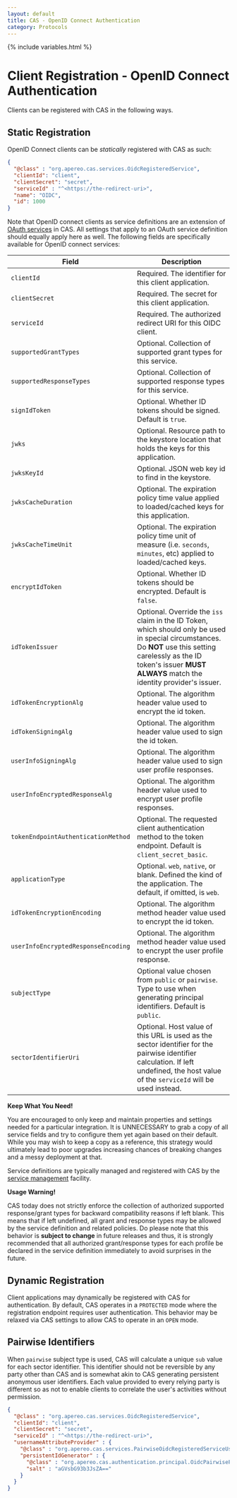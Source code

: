 ```yaml
---
layout: default
title: CAS - OpenID Connect Authentication
category: Protocols
---
```

{% include variables.html %}

# Client Registration - OpenID Connect Authentication

Clients can be registered with CAS in the following ways.

## Static Registration 

OpenID Connect clients can be *statically* registered with CAS as such:

```json
{
  "@class" : "org.apereo.cas.services.OidcRegisteredService",
  "clientId": "client",
  "clientSecret": "secret",
  "serviceId" : "^<https://the-redirect-uri>",
  "name": "OIDC",
  "id": 1000
}
```

Note that OpenID connect clients as service definitions are an 
extension of [OAuth services](OAuth-Authentication.html) in CAS. All settings 
that apply to an OAuth service definition should equally apply here as well. 
The following fields are specifically available for OpenID connect services:

| Field                         | Description
|-------------------------------|---------------------------------------------------------------------------------------
| `clientId`                    | Required. The identifier for this client application.
| `clientSecret`                | Required. The secret for this client application.
| `serviceId`                   | Required. The authorized redirect URI for this OIDC client.
| `supportedGrantTypes`         | Optional. Collection of supported grant types for this service.
| `supportedResponseTypes`      | Optional. Collection of supported response types for this service.
| `signIdToken`                 | Optional. Whether ID tokens should be signed. Default is `true`.
| `jwks`                        | Optional. Resource path to the keystore location that holds the keys for this application.
| `jwksKeyId`                   | Optional. JSON web key id to find in the keystore. 
| `jwksCacheDuration`           | Optional. The expiration policy time value applied to loaded/cached keys for this application.
| `jwksCacheTimeUnit`           | Optional. The expiration policy time unit of measure (i.e. `seconds`, `minutes`, etc) applied to loaded/cached keys.
| `encryptIdToken`              | Optional. Whether ID tokens should be encrypted. Default is `false`.
| `idTokenIssuer`               | Optional. Override the `iss` claim in the ID Token, which should only be used in special circumstances. Do **NOT** use this setting carelessly as the ID token's issuer **MUST ALWAYS** match the identity provider's issuer.
| `idTokenEncryptionAlg`        | Optional. The algorithm header value used to encrypt the id token.
| `idTokenSigningAlg`           | Optional. The algorithm header value used to sign the id token.
| `userInfoSigningAlg`          | Optional. The algorithm header value used to sign user profile responses.
| `userInfoEncryptedResponseAlg`   | Optional. The algorithm header value used to encrypt user profile responses.
| `tokenEndpointAuthenticationMethod`    | Optional. The requested client authentication method to the token endpoint. Default is `client_secret_basic`.
| `applicationType`             | Optional. `web`, `native`, or blank. Defined the kind of the application. The default, if omitted, is `web`.
| `idTokenEncryptionEncoding`   | Optional. The algorithm method header value used to encrypt the id token.
| `userInfoEncryptedResponseEncoding`   | Optional. The algorithm method header value used to encrypt the user profile response.
| `subjectType`                 | Optional value chosen from `public` or `pairwise`. Type to use when generating principal identifiers. Default is `public`.
| `sectorIdentifierUri`         | Optional. Host value of this URL is used as the sector identifier for the pairwise identifier calculation. If left undefined, the host value of the `serviceId` will be used instead.

<div class="alert alert-info"><strong>Keep What You Need!</strong><p>You are encouraged to 
only keep and maintain properties and settings needed for a 
particular integration. It is UNNECESSARY to grab a copy of all service fields and try to 
configure them yet again based on their default. While 
you may wish to keep a copy as a reference, this strategy would ultimately lead to poor 
upgrades increasing chances of breaking changes and a messy 
deployment at that.</p></div>

Service definitions are typically managed and registered 
with CAS by the [service management](../services/Service-Management.html) facility.

<div class="alert alert-warning"><strong>Usage Warning!</strong><p>CAS today does not strictly 
enforce the collection of authorized supported 
response/grant types for backward compatibility reasons if left blank. This means that if left 
undefined, all grant and response types may be allowed by 
the service definition and related policies. Do please note that this behavior 
is <strong>subject to change</strong> in future releases 
and thus, it is strongly recommended that all authorized grant/response types for 
each profile be declared in the service definition 
immediately to avoid surprises in the future.</p></div>

## Dynamic Registration

Client applications may dynamically be registered with CAS for authentication. By default, CAS operates 
in a `PROTECTED` mode where the registration endpoint requires user authentication. This behavior may be relaxed via 
CAS settings to allow CAS to operate in an `OPEN` mode.

## Pairwise Identifiers

When `pairwise` subject type is used, CAS will calculate a unique `sub` value for each sector identifier. This identifier
should not be reversible by any party other than CAS and is somewhat akin to CAS generating persistent anonymous user
identifiers. Each value provided to every relying party is different so as not
to enable clients to correlate the user's activities without permission.

```json
{
  "@class" : "org.apereo.cas.services.OidcRegisteredService",
  "clientId": "client",
  "clientSecret": "secret",
  "serviceId" : "^<https://the-redirect-uri>",
  "usernameAttributeProvider" : {
    "@class" : "org.apereo.cas.services.PairwiseOidcRegisteredServiceUsernameAttributeProvider",
    "persistentIdGenerator" : {
      "@class" : "org.apereo.cas.authentication.principal.OidcPairwisePersistentIdGenerator",
      "salt" : "aGVsbG93b3JsZA=="
    }
  }
}
```
